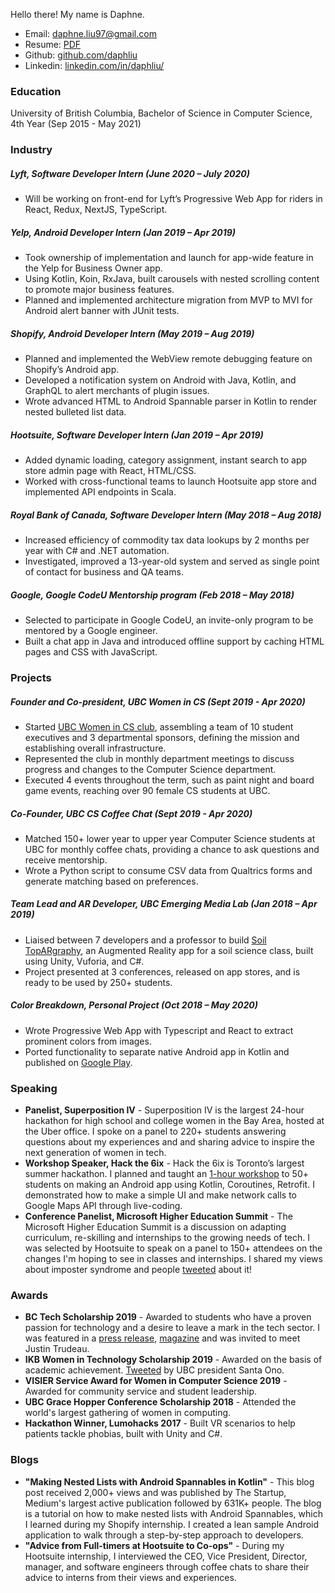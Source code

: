 Hello there! My name is Daphne.

- Email: [daphne.liu97@gmail.com](mailto:daphne.liu97@gmail.com)
- Resume: [PDF](resume.pdf)
- Github: [github.com/daphliu](https://github.com/daphliu)
- Linkedin: [linkedin.com/in/daphliu/](https://www.linkedin.com/in/daphliu/)

### Education

University of British Columbia, Bachelor of Science in Computer Science, 4th Year (Sep 2015 - May 2021)

### Industry

##### Lyft, Software Developer Intern (June 2020 – July 2020)

- Will be working on front-end for Lyft’s Progressive Web App for riders in React, Redux, NextJS, TypeScript.

##### Yelp, Android Developer Intern (Jan 2019 – Apr 2019)

- Took ownership of implementation and launch for app-wide feature in the Yelp for Business Owner app.
- Using Kotlin, Koin, RxJava, built carousels with nested scrolling content to promote major business features.
- Planned and implemented architecture migration from MVP to MVI for Android alert banner with JUnit tests.

##### Shopify, Android Developer Intern (May 2019 – Aug 2019)

- Planned and implemented the WebView remote debugging feature on Shopify’s Android app. 
- Developed a notification system on Android with Java, Kotlin, and GraphQL to alert merchants of plugin issues. 
- Wrote advanced HTML to Android Spannable parser in Kotlin to render nested bulleted list data.

##### Hootsuite, Software Developer Intern (Jan 2019 – Apr 2019)

- Added dynamic loading, category assignment, instant search to app store admin page with React, HTML/CSS.
- Worked with cross-functional teams to launch Hootsuite app store and implemented API endpoints in Scala.

##### Royal Bank of Canada, Software Developer Intern (May 2018 – Aug 2018)

- Increased efficiency of commodity tax data lookups by 2 months per year with C# and .NET automation.
- Investigated, improved a 13-year-old system and served as single point of contact for business and QA teams.

##### Google, Google CodeU Mentorship program (Feb 2018 – May 2018)

- Selected to participate in Google CodeU, an invite-only program to be mentored by a Google engineer. 
- Built a chat app in Java and introduced offline support by caching HTML pages and CSS with JavaScript. 

### Projects

##### Founder and Co-president, UBC Women in CS (Sept 2019 - Apr 2020)

- Started [UBC Women in CS club](http://ubcwics.com/), assembling a team of 10 student executives and 3 departmental sponsors, defining the mission and establishing overall infrastructure.
- Represented the club in monthly department meetings to discuss progress and changes to the Computer Science department. 
- Executed 4 events throughout the term, such as paint night and board game events, reaching over 90 female CS students at UBC.

##### Co-Founder, UBC CS Coffee Chat (Sept 2019 - Apr 2020)
- Matched 150+ lower year to upper year Computer Science students at UBC for monthly coffee chats, providing a chance to ask questions and receive mentorship. 
- Wrote a Python script to consume CSV data from Qualtrics forms and generate matching based on preferences. 

##### Team Lead and AR Developer, UBC Emerging Media Lab (Jan 2018 – Apr 2019)

- Liaised between 7 developers and a professor to build [Soil TopARgraphy](https://eml.ubc.ca/projects/soil-topargraphy/), an Augmented Reality app for a soil science class, built using Unity, Vuforia, and C#.
- Project presented at 3 conferences, released on app stores, and is ready to be used by 250+ students. 

##### Color Breakdown, Personal Project (Oct 2018 – May 2020)

- Wrote Progressive Web App with Typescript and React to extract prominent colors from images.
- Ported functionality to separate native Android app in Kotlin and published on [Google Play](https://play.google.com/store/apps/details?id=com.tigerxdaphne.colorbreakdown&hl=en_CA).

### Speaking 

- **Panelist, Superposition IV** - Superposition IV is the largest 24-hour hackathon for high school and college women in the Bay Area, hosted at the Uber office. I spoke on a panel to 220+ students answering questions about my experiences and and sharing advice to inspire the next generation of women in tech. 
- **Workshop Speaker, Hack the 6ix** - Hack the 6ix is Toronto’s largest summer hackathon. I planned and taught an [1-hour workshop](https://docs.google.com/presentation/d/13ctfuE2er8tIpMJBbsziaO-C1yIYmb5Gcf_QJ8IdyBA/edit?usp=sharing) to 50+ students on making an Android app using Kotlin, Coroutines, Retrofit. I demonstrated how to make a simple UI and make network calls to Google Maps API through live-coding. 
- **Conference Panelist, Microsoft Higher Education Summit** - The Microsoft Higher Education Summit is a discussion on adapting curriculum, re-skilling and internships to the growing needs of tech. I was selected by Hootsuite to speak on a panel to 150+ attendees on the changes I'm hoping to see in classes and internships. I shared my views about imposter syndrome and people [tweeted](https://twitter.com/Kristin__Wilkes/status/1105197977830809600) about it! 

### Awards 
- **BC Tech Scholarship 2019** - Awarded to students who have a proven passion for technology and a desire to leave a mark in the tech sector. I was featured in a [press release](https://www.newswire.ca/news-releases/technology-impact-awards-celebrate-new-levels-of-growth-competitiveness-808333802.html), [magazine](https://biv.com/magazine/bc-tech-2019) and was invited to meet Justin Trudeau.
- **IKB Women in Technology Scholarship 2019** - Awarded on the basis of academic achievement. [Tweeted](https://twitter.com/ubcprez/status/1202006272868069378) by UBC president Santa Ono. 
- **VISIER Service Award for Women in Computer Science 2019** - Awarded for community service and student leadership. 
- **UBC Grace Hopper Conference Scholarship 2018** - Attended the world's largest gathering of women in computing. 
- **Hackathon Winner, Lumohacks 2017** - Built VR scenarios to help patients tackle phobias, built with Unity and C#.

### Blogs 
- **"Making Nested Lists with Android Spannables in Kotlin"** - This blog post received 2,000+ views and was published by The Startup, Medium's largest active publication followed by 631K+ people. The blog is a tutorial on how to make nested lists with Android Spannables, which I learned during my Shopify internship. I created a lean sample Android application to walk through a step-by-step approach to developers.
- **"Advice from Full-timers at Hootsuite to Co-ops"** - During my Hootsuite internship, I interviewed the CEO, Vice President, Director, manager, and software engineers through coffee chats to share their advice to interns from their views and experiences. 
